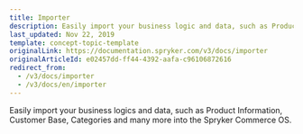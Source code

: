 ```yaml
---
title: Importer
description: Easily import your business logic and data, such as Product Information, Customer Base, Categories and many more into the Spryker Commerce OS.
last_updated: Nov 22, 2019
template: concept-topic-template
originalLink: https://documentation.spryker.com/v3/docs/importer
originalArticleId: e02457dd-ff44-4392-aafa-c96106872616
redirect_from:
  - /v3/docs/importer
  - /v3/docs/en/importer
---
```


Easily import your business logics and data, such as Product Information, Customer Base, Categories and many more into the Spryker Commerce OS.
